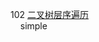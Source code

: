 102 [二叉树层序遍历](https://leetcode-cn.com/problems/binary-tree-level-order-traversal/)  
&nbsp;&nbsp;&nbsp;&nbsp;simple
